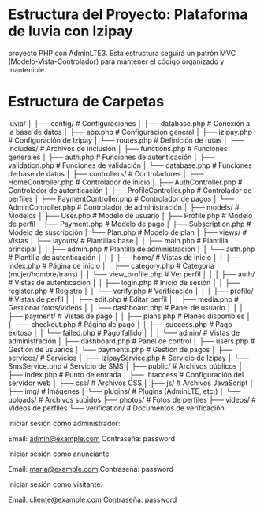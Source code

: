 # Estructura del Proyecto: Plataforma de luvia con Izipay
 proyecto PHP con AdminLTE3. Esta estructura seguirá un patrón MVC (Modelo-Vista-Controlador) para mantener el código organizado y mantenible.

# Estructura de Carpetas

luvia/
│
├── config/                      # Configuraciones
│   ├── database.php             # Conexión a la base de datos
│   ├── app.php                  # Configuración general
│   ├── izipay.php               # Configuración de Izipay
│   └── routes.php               # Definición de rutas
│
├── includes/                    # Archivos de inclusión
│   ├── functions.php            # Funciones generales
│   ├── auth.php                 # Funciones de autenticación
│   ├── validation.php           # Funciones de validación
│   └── database.php             # Funciones de base de datos
│
├── controllers/                 # Controladores
│   ├── HomeController.php       # Controlador de inicio
│   ├── AuthController.php       # Controlador de autenticación
│   ├── ProfileController.php    # Controlador de perfiles
│   ├── PaymentController.php    # Controlador de pagos
│   └── AdminController.php      # Controlador de administración
│
├── models/                      # Modelos
│   ├── User.php                 # Modelo de usuario
│   ├── Profile.php              # Modelo de perfil
│   ├── Payment.php              # Modelo de pago
│   ├── Subscription.php         # Modelo de suscripción
│   └── Plan.php                 # Modelo de plan
│
├── views/                       # Vistas
│   ├── layouts/                 # Plantillas base
│   │   ├── main.php             # Plantilla principal
│   │   ├── admin.php            # Plantilla de administración
│   │   └── auth.php             # Plantilla de autenticación
│   │
│   ├── home/                    # Vistas de inicio
│   │   ├── index.php            # Página de inicio
│   │   ├── category.php         # Categoría (mujer/hombre/trans)
│   │   └── view_profile.php     # Ver perfil
│   │
│   ├── auth/                    # Vistas de autenticación
│   │   ├── login.php            # Inicio de sesión
│   │   ├── register.php         # Registro
│   │   └── verify.php           # Verificación
│   │
│   ├── profile/                 # Vistas de perfil
│   │   ├── edit.php             # Editar perfil
│   │   ├── media.php            # Gestionar fotos/videos
│   │   └── dashboard.php        # Panel de usuario
│   │
│   ├── payment/                 # Vistas de pago
│   │   ├── plans.php            # Planes disponibles
│   │   ├── checkout.php         # Página de pago
│   │   ├── success.php          # Pago exitoso
│   │   └── failed.php           # Pago fallido
│   │
│   └── admin/                   # Vistas de administración
│       ├── dashboard.php        # Panel de control
│       ├── users.php            # Gestión de usuarios
│       └── payments.php         # Gestión de pagos
│
├── services/                    # Servicios 
│   ├── IzipayService.php        # Servicio de Izipay
│   └── SmsService.php           # Servicio de SMS
│
├── public/                      # Archivos públicos
│   ├── index.php                # Punto de entrada
│   ├── .htaccess                # Configuración del servidor web
│   ├── css/                     # Archivos CSS
│   ├── js/                      # Archivos JavaScript
│   ├── img/                     # Imágenes
│   └── plugins/                 # Plugins (AdminLTE, etc.)
│
└── uploads/                     # Archivos subidos
    ├── photos/                  # Fotos de perfiles
    ├── videos/                  # Videos de perfiles
    └── verification/            # Documentos de verificación



Iniciar sesión como administrador:

Email: admin@example.com
Contraseña: password


Iniciar sesión como anunciante:

Email: maria@example.com
Contraseña: password


Iniciar sesión como visitante:

Email: cliente@example.com
Contraseña: password